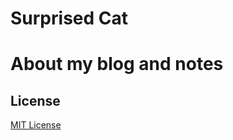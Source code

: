 # Surprised Cat 
# About my blog and notes

## License

[MIT License](https://github.com/Gaohaoyang/gaohaoyang.github.io/blob/master/LICENSE.md)

